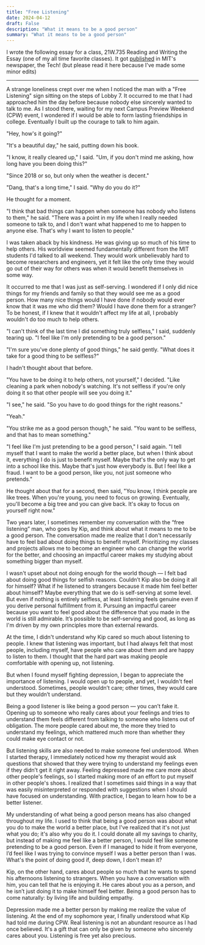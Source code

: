 ```yaml
---
title: "Free Listening"
date: 2024-04-12
draft: False
description: "What it means to be a good person"
summary: "What it means to be a good person"
---
```


I wrote the following essay for a class, 21W.735 Reading and Writing the Essay (one of my all time favorite classes). It got [published](https://thetech.com/2024/06/13/free-listening) in MIT's newspaper, the Tech! (but please read it here because I've made some minor edits)

****

A strange loneliness crept over me when I noticed the man with a "Free Listening" sign sitting on the steps of Lobby 7. It occurred to me that I had approached him the day before because nobody else sincerely wanted to talk to me. As I stood there, waiting for my next Campus Preview Weekend (CPW) event, I wondered if I would be able to form lasting friendships in college. Eventually I built up the courage to talk to him again.

"Hey, how's it going?"

"It's a beautiful day," he said, putting down his book.

"I know, it really cleared up," I said. "Um, if you don't mind me asking, how long have you been doing this?"

"Since 2018 or so, but only when the weather is decent."

"Dang, that's a long time," I said. "Why do you do it?"

He thought for a moment. 

"I think that bad things can happen when someone has nobody who listens to them," he said. "There was a point in my life when I really needed someone to talk to, and I don't want what happened to me to happen to anyone else. That's why I want to listen to people."

I was taken aback by his kindness. He was giving up so much of his time to help others. His worldview seemed fundamentally different from the MIT students I'd talked to all weekend. They would work unbelievably hard to become researchers and engineers, yet it felt like the only time they would go out of their way for others was when it would benefit themselves in some way.

It occurred to me that I was just as self-serving. I wondered if I only did nice things for my friends and family so that they would see me as a good person. How many nice things would I have done if nobody would ever know that it was me who did them? Would I have done them for a stranger? To be honest, if I knew that it wouldn't affect my life at all, I probably wouldn't do too much to help others.

"I can't think of the last time I did something truly selfless," I said, suddenly tearing up. "I feel like I'm only pretending to be a good person."

"I'm sure you've done plenty of good things," he said gently. "What does it take for a good thing to be selfless?"

I hadn't thought about that before. 

"You have to be doing it to help others, not yourself," I decided. "Like cleaning a park when nobody's watching. It's not selfless if you're only doing it so that other people will see you doing it."

"I see," he said. "So you have to do good things for the right reasons."

"Yeah."

"You strike me as a good person though," he said. "You want to be selfless, and that has to mean something."

"I feel like I'm just pretending to be a good person," I said again. "I tell myself that I want to make the world a better place, but when I think about it, everything I do is just to benefit myself. Maybe that's the only way to get into a school like this. Maybe that's just how everybody is. But I feel like a fraud. I want to be a good person, like you, not just someone who pretends."

He thought about that for a second, then said, "You know, I think people are like trees. When you're young, you need to focus on growing. Eventually, you'll become a big tree and you can give back. It's okay to focus on yourself right now."

Two years later, I sometimes remember my conversation with the “free listening” man, who goes by Kip, and think about what it means to me to be a good person. The conversation made me realize that I don't necessarily have to feel bad about doing things to benefit myself. Prioritizing my classes and projects allows me to become an engineer who can change the world for the better, and choosing an impactful career makes my studying about something bigger than myself.

I wasn't upset about not doing enough for the world though — I felt bad about doing good things for selfish reasons. Couldn’t Kip also be doing it all for himself? What if he listened to strangers because it made him feel better about himself? Maybe everything that we do is self-serving at some level. But even if nothing is entirely selfless, at least listening feels genuine even if you derive personal fulfillment from it. Pursuing an impactful career because you want to feel good about the difference that you made in the world is still admirable. It’s possible to be self-serving and good, as long as I'm driven by my own principles more than external rewards. 

At the time, I didn't understand why Kip cared so much about listening to people. I knew that listening was important, but I had always felt that most people, including myself, have people who care about them and are happy to listen to them. I thought that the hard part was making people comfortable with opening up, not listening.

But when I found myself fighting depression, I began to appreciate the importance of listening. I would open up to people, and yet, I wouldn't feel understood. Sometimes, people wouldn’t care; other times, they would care but they wouldn’t understand. 

Being a good listener is like being a good person — you can’t fake it. Opening up to someone who really cares about your feelings and tries to understand them feels different from talking to someone who listens out of obligation. The more people cared about me, the more they tried to understand my feelings, which mattered much more than whether they could make eye contact or not.

But listening skills are also needed to make someone feel understood. When I started therapy, I immediately noticed how my therapist would ask questions that showed that they were trying to understand my feelings even if they didn’t get it right away. Feeling depressed made me care more about other people's feelings, so I started making more of an effort to put myself in other people's shoes. I realized that I sometimes said things in a way that was easily misinterpreted or responded with suggestions when I should have focused on understanding. With practice, I began to learn how to be a better listener.

My understanding of what being a good person means has also changed throughout my life. I used to think that being a good person was about what you do to make the world a better place, but I've realized that it's not just what you do; it's also why you do it. I could donate all my savings to charity, but instead of making me feel like a better person, I would feel like someone pretending to be a good person. Even if I managed to hide it from everyone, I’d feel like I was trying to convince myself I was a better person than I was. What's the point of doing good if, deep down, I don't mean it?

Kip, on the other hand, cares about people so much that he wants to spend his afternoons listening to strangers. When you have a conversation with him, you can tell that he is enjoying it. He cares about you as a person, and he isn’t just doing it to make himself feel better. Being a good person has to come naturally: by living life and building empathy.

Depression made me a better person by making me realize the value of listening. At the end of my sophomore year, I finally understood what Kip had told me during CPW. Real listening is not an abundant resource as I had once believed. It's a gift that can only be given by someone who sincerely cares about you. Listening is free yet also precious.